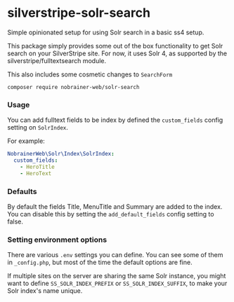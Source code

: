 # silverstripe-solr-search
Simple opinionated setup for using Solr search in a basic ss4 setup.

This package simply provides some out of the box functionality to get Solr search on your SilverStripe site.
For now, it uses Solr 4, as supported by the silverstripe/fulltextsearch module.

This also includes some cosmetic changes to `SearchForm`

```
composer require nobrainer-web/solr-search
``` 

### Usage
You can add fulltext fields to be index by defined the `custom_fields` config setting on `SolrIndex`.

For example:

```yml
NobrainerWeb\Solr\Index\SolrIndex:
  custom_fields:
    - HeroTitle
    - HeroText
```

### Defaults
By default the fields Title, MenuTitle and Summary are added to the index. 
You can disable this by setting the `add_default_fields` config setting to false. 

### Setting environment options
There are various `.env` settings you can define. You can see some of them in `_config.php`, but most of the time the default options are fine.

If multiple sites on the server are sharing the same Solr instance, you might want to define `SS_SOLR_INDEX_PREFIX` or `SS_SOLR_INDEX_SUFFIX`, to make your Solr index's name unique.